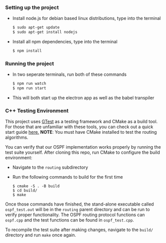 ### Setting up the project

- Install node.js for debian based linux distributions, type into the terminal

  ```bash
  $ sudo apt-get update
  $ sudo apt-get install nodejs
  ```

- Install all npm dependencies, type into the terminal

  ```bash
  $ npm install
  ```

### Running the project

- In two seperate terminals, run both of these commands

  ```bash
  $ npm run watch
  $ npm run start
  ```

- This will both start up the electron app as well as the babel transpiler

### C++ Testing Environment

This project uses [GTest](https://github.com/google/googletest.git) as a testing framework and CMake as a build tool. For those that are unfamiliar with these tools, you can check out a quick start guide [here.](https://google.github.io/googletest/quickstart-cmake.html) **NOTE**: You must have CMake installed to test the routing algorithms.

You can verify that our OSPF implementation works properly by running the test suite yourself. After cloning this repo, run CMake to configure the build environment:

- Navigate to the ```routing``` subdirectory
- Run the following commands to build for the first time

  ```
  $ cmake -S . -B build
  $ cd build/
  $ make
  ```
Once those commands have finished, the stand-alone executable called ```ospf_test.out``` will be in the ```routing``` parent directory and can be run to verify proper functionality. The OSPF routing protocol functions can ```ospf.cpp``` and the test functions can be found in ```ospf_test.cpp```.

To recompile the test suite after making changes, navigate to the ```build/``` directory and run ```make``` once again.